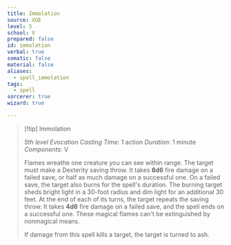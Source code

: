 ```yaml
---
title: Immolation
source: XGE
level: 5
school: V
prepared: false
id: immolation
verbal: true
somatic: false
material: false
aliases:
  - spell_immolation
tags:
  - spell
sorcerer: true
wizard: true

---
```

>[!tip] Immolation
>
> *5th level Evocation*
> *Casting Time:* 1 action
> *Duration:* 1 minute
> *Components:* V
>
>Flames wreathe one creature you can see within range. The target must make a Dexterity saving throw. It takes **8d6** fire damage on a failed save, or half as much damage on a successful one. On a failed save, the target also burns for the spell's duration. The burning target sheds bright light in a 30-foot radius and dim light for an additional 30 feet. At the end of each of its turns, the target repeats the saving throw. It takes **4d6** fire damage on a failed save, and the spell ends on a successful one. These magical flames can't be extinguished by nonmagical means.
>
>If damage from this spell kills a target, the target is turned to ash.
>

